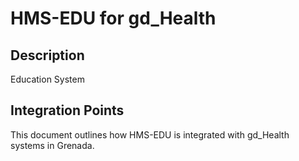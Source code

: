 # HMS-EDU for gd_Health

## Description

Education System

## Integration Points

This document outlines how HMS-EDU is integrated with gd_Health systems in Grenada.
